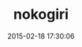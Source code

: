 ---
layout: post
title:  "nokogiri"
repo:   "sparklemotion/nokogiri"
date:   2015-02-18 17:30:06
gemurl: http://nokogiri.org
---